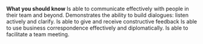 **What you should know**
Is able to communicate effectively with people in their team and beyond. 
Demonstrates the ability to build dialogues: listen actively and clarify. 
Is able to give and receive constructive feedback Is able to use business correspondence effectively and diplomatically. 
Is able to facilitate a team meeting.